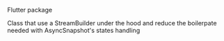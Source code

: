 Flutter package

Class that use a StreamBuilder under the hood and reduce the boilerpate needed with AsyncSnapshot's states handling
